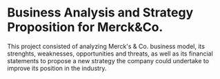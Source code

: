 # Business Analysis and Strategy Proposition for Merck&Co.
This project consisted of analyzing Merck's &amp; Co. business model, its strenghts, weaknesses, opportunities and threats, as well as its financial statements to propose a new strategy the company could undertake to improve its position in the industry. 
